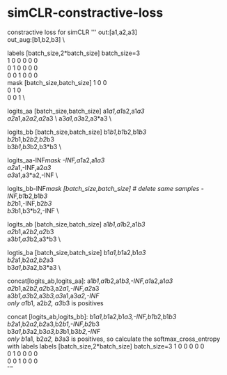 # simCLR-constractive-loss
constractive loss for simCLR
'''
out:[a1,a2,a3] \
out_aug:[b1,b2,b3] \

labels [batch_size,2*batch_size] batch_size=3 \
1 0 0 0 0 0 \
0 1 0 0 0 0 \
0 0 1 0 0 0 \
mask [batch_size,batch_size]
1 0 0 \
0 1 0 \
0 0 1 \

logits_aa [batch_size,batch_size]
a1*a1,a1*a2,a1*a3 \
a2*a1,a2*a2,a2*a3 \ 
a3*a1,a3*a2,a3*a3 \ 

logits_bb [batch_size,batch_size]
b1*b1,b1*b2,b1*b3 \
b2*b1,b2*b2,b2*b3 \
b3*b1,b3*b2,b3*b3 \

logits_aa-INF*mask
-INF,a1*a2,a1*a3 \
a2*a1,-INF,a2*a3 \
a3*a1,a3*a2,-INF \

logits_bb-INF*mask [batch_size,batch_size] # delete same samples
-INF,b1*b2,b1*b3 \
b2*b1,-INF,b2*b3 \
b3*b1,b3*b2,-INF \

logits_ab [batch_size,batch_size]
a1*b1,a1*b2,a1*b3 \
a2*b1,a2*b2,a2*b3 \
a3*b1,a3*b2,a3*b3 \

logtis_ba [batch_size,batch_size]
b1*a1,b1*a2,b1*a3 \
b2*a1,b2*a2,b2*a3 \
b3*a1,b3*a2,b3*a3 \

concat[logits_ab,logits_aa]:
a1*b1,a1*b2,a1*b3,-INF,a1*a2,a1*a3 \
a2*b1,a2*b2,a2*b3,a2*a1,-INF,a2*a3 \
a3*b1,a3*b2,a3*b3,a3*a1,a3*a2,-INF \
only a1*b1, a2*b2, a3*b3  is positives

concat [logits_ab,logits_bb]:
b1*a1,b1*a2,b1*a3,-INF,b1*b2,b1*b3 \
b2*a1,b2*a2,b2*a3,b2*b1,-INF,b2*b3 \
b3*a1,b3*a2,b3*a3,b3*b1,b3*b2,-INF \
only b1*a1, b2*a2, b3*a3  is positives, so calculate the softmax_cross_entropy with labels
labels [batch_size,2*batch_size] batch_size=3
1 0 0 0 0 0 \
0 1 0 0 0 0 \
0 0 1 0 0 0 \
'''
